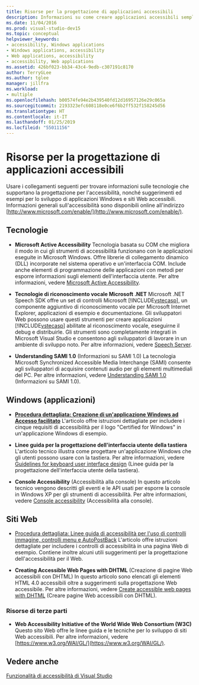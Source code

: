 ```yaml
---
title: Risorse per la progettazione di applicazioni accessibili
description: Informazioni su come creare applicazioni accessibili semplici da usare da parte di persone affette da disabilità.
ms.date: 11/04/2016
ms.prod: visual-studio-dev15
ms.topic: conceptual
helpviewer_keywords:
- accessibility, Windows applications
- Windows applications, accessibility
- Web applications, accessibility
- accessibility, Web applications
ms.assetid: 426bf023-bb34-43c4-9edb-c307191c8170
author: TerryGLee
ms.author: tglee
manager: jillfra
ms.workload:
- multiple
ms.openlocfilehash: b00574fe94e2b439540fd12d16957126e29c065a
ms.sourcegitcommit: 2193323efc608118e0ce6f6b2ff532f158245d56
ms.translationtype: HT
ms.contentlocale: it-IT
ms.lasthandoff: 01/25/2019
ms.locfileid: "55011156"
---
```

# <a name="resources-for-designing-accessible-applications"></a>Risorse per la progettazione di applicazioni accessibili

Usare i collegamenti seguenti per trovare informazioni sulle tecnologie che supportano la progettazione per l'accessibilità, nonché suggerimenti ed esempi per lo sviluppo di applicazioni Windows e siti Web accessibili. Informazioni generali sull'accessibilità sono disponibili online all'indirizzo [http://www.microsoft.com/enable/](http://www.microsoft.com/enable/).

## <a name="technologies"></a>Tecnologie

* **Microsoft Active Accessibility** Tecnologia basata su COM che migliora il modo in cui gli strumenti di accessibilità funzionano con le applicazioni eseguite in Microsoft Windows. Offre librerie di collegamento dinamico (DLL) incorporate nel sistema operativo e un'interfaccia COM. Include anche elementi di programmazione delle applicazioni con metodi per esporre informazioni sugli elementi dell'interfaccia utente. Per altre informazioni, vedere [Microsoft Active Accessibility](/windows/desktop/WinAuto/microsoft-active-accessibility).

* **Tecnologie di riconoscimento vocale Microsoft .NET** Microsoft .NET Speech SDK offre un set di controlli Microsoft [!INCLUDE[vstecasp](../../code-quality/includes/vstecasp_md.md)], un componente aggiuntivo di riconoscimento vocale per Microsoft Internet Explorer, applicazioni di esempio e documentazione. Gli sviluppatori Web possono usare questi strumenti per creare applicazioni [!INCLUDE[vstecasp](../../code-quality/includes/vstecasp_md.md)] abilitate al riconoscimento vocale, eseguirne il debug e distribuirle. Gli strumenti sono completamente integrati in Microsoft Visual Studio e consentono agli sviluppatori di lavorare in un ambiente di sviluppo noto. Per altre informazioni, vedere [Speech Server](/previous-versions/office/developer/speech-technologies/ms950383\(v\=msdn.10\)).

* **Understanding SAMI 1.0** (Informazioni su SAMI 1.0) La tecnologia Microsoft Synchronized Accessible Media Interchange (SAMI) consente agli sviluppatori di acquisire contenuti audio per gli elementi multimediali del PC. Per altre informazioni, vedere [Understanding SAMI 1.0](/previous-versions/windows/desktop/dnacc/understanding-sami-1.0) (Informazioni su SAMI 1.0).

## <a name="windows-applications"></a>Windows (applicazioni)

* **[Procedura dettagliata: Creazione di un'applicazione Windows ad Accesso facilitato](/dotnet/framework/winforms/advanced/walkthrough-creating-an-accessible-windows-based-application)** L'articolo offre istruzioni dettagliate per includere i cinque requisiti di accessibilità per il logo "Certified for Windows" in un'applicazione Windows di esempio.

* **Linee guida per la progettazione dell'interfaccia utente della tastiera** L'articolo tecnico illustra come progettare un'applicazione Windows che gli utenti possono usare con la tastiera. Per altre informazioni, vedere [Guidelines for keyboard user interface design](/previous-versions/windows/desktop/dnacc/guidelines-for-keyboard-user-interface-design) (Linee guida per la progettazione dell'interfaccia utente della tastiera).

* **Console Accessibility** (Accessibilità alla console) In questo articolo tecnico vengono descritti gli eventi e le API usati per esporre la console in Windows XP per gli strumenti di accessibilità. Per altre informazioni, vedere [Console accessibility](/previous-versions/windows/desktop/dnacc/console-accessibility) (Accessibilità alla console).

## <a name="websites"></a>Siti Web

-   [Procedura dettagliata: Linee guida di accessibilità per l'uso di controlli immagine, controlli menu e AutoPostBack](https://msdn.microsoft.com/Library/ff7b5021-48b3-46bf-921f-9fe1e0e32202) L'articolo offre istruzioni dettagliate per includere i controlli di accessibilità in una pagina Web di esempio. Contiene inoltre alcuni utili suggerimenti per la progettazione dell'accessibilità per il Web.

-   **Creating Accessible Web Pages with DHTML** (Creazione di pagine Web accessibili con DHTML) In questo articolo sono elencati gli elementi HTML 4.0 accessibili oltre a suggerimenti sulla progettazione Web accessibile. Per altre informazioni, vedere [Create accessible web pages with DHTML](https://msdn.microsoft.com/library/ms528445.aspx) (Creare pagine Web accessibili con DHTML).

### <a name="third-party-resources"></a>Risorse di terze parti

-   **Web Accessibility Initiative of the World Wide Web Consortium (W3C)** Questo sito Web offre le linee guida e le tecniche per lo sviluppo di siti Web accessibili. Per altre informazioni, vedere [https://www.w3.org/WAI/GL/](https://www.w3.org/WAI/GL/).

## <a name="see-also"></a>Vedere anche

[Funzionalità di accessibilità di Visual Studio](../../ide/reference/accessibility-features-of-visual-studio.md)

